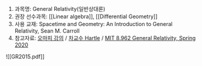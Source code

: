 1. 과목명: General Relativity(일반상대론) 
2. 권장 선수과목: [[Linear algebra]], [[Differential Geometry]]
3. 사용 교재: Spacetime and Geometry: An Introduction to General Relativity, Sean M. Carroll
4. 참고자료: [오마피 강의](https://www.youtube.com/playlist?list=PLhgrJgCIdrNpICG4v8oLPqo8G3f20Ry1V) / [차교수 Hartle](https://www.youtube.com/playlist?list=PLx9iooiAr6WFgzaXEkrOVdsUqJmJuxwx2) / [MIT 8.962 General Relativity, Spring 2020](https://www.youtube.com/playlist?list=PLUl4u3cNGP629n_3fX7HmKKgin_rqGzbx)

![[GR2015.pdf]]